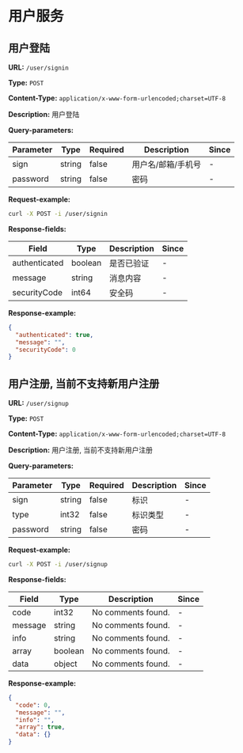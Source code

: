 
# 用户服务
## 用户登陆

**URL:** `/user/signin`

**Type:** `POST`


**Content-Type:** `application/x-www-form-urlencoded;charset=UTF-8`

**Description:** 用户登陆



**Query-parameters:**

| Parameter | Type | Required | Description | Since |
|-----------|------|----------|-------------|-------|
|sign|string|false|    用户名/邮箱/手机号|-|
|password|string|false|密码|-|


**Request-example:**
```bash
curl -X POST -i /user/signin
```

**Response-fields:**

| Field | Type | Description | Since |
|-------|------|-------------|-------|
|authenticated|boolean|是否已验证|-|
|message|string|消息内容|-|
|securityCode|int64|安全码|-|

**Response-example:**
```json
{
  "authenticated": true,
  "message": "",
  "securityCode": 0
}
```

## 用户注册, 当前不支持新用户注册

**URL:** `/user/signup`

**Type:** `POST`


**Content-Type:** `application/x-www-form-urlencoded;charset=UTF-8`

**Description:** 用户注册, 当前不支持新用户注册



**Query-parameters:**

| Parameter | Type | Required | Description | Since |
|-----------|------|----------|-------------|-------|
|sign|string|false|    标识|-|
|type|int32|false|    标识类型|-|
|password|string|false|密码|-|


**Request-example:**
```bash
curl -X POST -i /user/signup
```

**Response-fields:**

| Field | Type | Description | Since |
|-------|------|-------------|-------|
|code|int32|No comments found.|-|
|message|string|No comments found.|-|
|info|string|No comments found.|-|
|array|boolean|No comments found.|-|
|data|object|No comments found.|-|

**Response-example:**
```json
{
  "code": 0,
  "message": "",
  "info": "",
  "array": true,
  "data": {}
}
```

